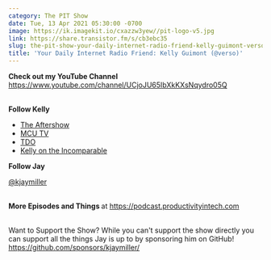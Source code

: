 ```yaml
---
category: The PIT Show
date: Tue, 13 Apr 2021 05:30:00 -0700
image: https://ik.imagekit.io/cxazzw3yew//pit-logo-v5.jpg
link: https://share.transistor.fm/s/cb3ebc35
slug: the-pit-show-your-daily-internet-radio-friend-kelly-guimont-verso
title: 'Your Daily Internet Radio Friend: Kelly Guimont (@verso)'
---
```


<p><strong>Check out my YouTube Channel</strong><br /><a href="https://www.youtube.com/channel/UCjoJU65IbXkKXsNqydro05Q">https://www.youtube.com/channel/UCjoJU65IbXkKXsNqydro05Q</a></p><p><br /><strong>Follow Kelly</strong></p><ul>
<li><a href="https://www.aftershowpodcast.com/">The Aftershow</a></li>
<li><a href="https://www.theincomparable.com/mcutv/">MCU TV</a></li>
<li><a href="https://www.macobserver.com/show/tmo-daily-observations/">TDO</a></li>
<li><a href="https://www.theincomparable.com/person/kelly-guimont/">Kelly on the Incomparable</a></li>
</ul><p><strong>Follow Jay</strong></p><p><a href="https://twitter.com/kjaymiller">@kjaymiller</a></p><p><br /><strong>More Episodes and Things </strong>at <a href="https://podcast.productivityintech.com/">https://podcast.productivityintech.com</a></p><p><br />Want to Support the Show? While you can't support the show directly you can support all the things Jay is up to by sponsoring him on GitHub!<br /><a href="https://github.com/sponsors/kjaymiller/">https://github.com/sponsors/kjaymiller/</a></p>